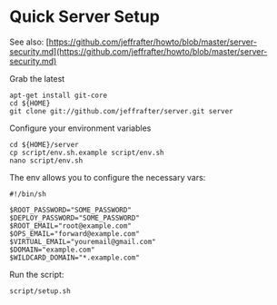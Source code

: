 # Quick Server Setup 

See also: [https://github.com/jeffrafter/howto/blob/master/server-security.md](https://github.com/jeffrafter/howto/blob/master/server-security.md)

Grab the latest

    apt-get install git-core
    cd ${HOME}
    git clone git://github.com/jeffrafter/server.git server

Configure your environment variables

    cd ${HOME}/server
    cp script/env.sh.example script/env.sh
    nano script/env.sh
    
The env allows you to configure the necessary vars:

    #!/bin/sh

    $ROOT_PASSWORD="SOME_PASSWORD"
    $DEPLOY_PASSWORD="SOME_PASSWORD"
    $ROOT_EMAIL="root@example.com"
    $OPS_EMAIL="forward@example.com"
    $VIRTUAL_EMAIL="youremail@gmail.com"
    $DOMAIN="example.com"
    $WILDCARD_DOMAIN="*.example.com"
    
    
Run the script:
    
    script/setup.sh

